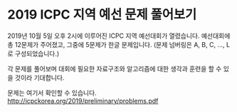 # 2019 ICPC 지역 예선 문제 풀어보기

2019년 10월 5일 오후 2시에 이루어진 ICPC 지역 예선대회가 열렸습니다.
예선대회에 총 12문제가 주어졌고, 그중에 5문제가 한글 문제입니다.
(문제 넘버링은 A, B, C, ..., L로 구성되었습니다.)

각 문제를 풀어보며 대회에 필요한 자료구조와 알고리즘에 대한 생각과 훈련을 할 수 있을 것이라 기대합니다.

문제는 여기서 확인할 수 있습니다.  http://icpckorea.org/2019/preliminary/problems.pdf
